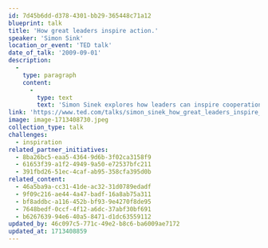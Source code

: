 ```yaml
---
id: 7d45b6dd-d378-4301-bb29-365448c71a12
blueprint: talk
title: 'How great leaders inspire action.'
speaker: 'Simon Sink'
location_or_event: 'TED talk'
date_of_talk: '2009-09-01'
description:
  -
    type: paragraph
    content:
      -
        type: text
        text: 'Simon Sinek explores how leaders can inspire cooperation, trust and change. In this extraordinarily popular talk, he has a simple but powerful model for inspirational leadership -- starting with a golden circle and the question: "Why?" His examples include Apple, Martin Luther King Jr. and the Wright brothers. He''s the author of the classic book, "Start With Why."'
link: 'https://www.ted.com/talks/simon_sinek_how_great_leaders_inspire_action/transcript (over 64 million views).'
image: image-1713408730.jpeg
collection_type: talk
challenges:
  - inspiration
related_partner_initiatives:
  - 8ba26bc5-eaa5-4364-9d6b-3f02ca3158f9
  - 61653f39-a1f2-4949-9a50-e72537bfc211
  - 391fbd26-51ec-4caf-ab95-358cfa395d0b
related_content:
  - 46a5ba9a-cc31-41de-ac32-31d0789edadf
  - 9f09c216-ae44-4a47-badf-16a8ab75a311
  - bf8addbc-a116-452b-bf93-9e4270f8de95
  - 7648bedf-0ccf-4f12-a6dc-37abf30bf691
  - b6267639-94e6-40a5-8471-d1dc63559112
updated_by: 46c097c5-771c-49e2-b8c6-ba6009ae7172
updated_at: 1713408859
---
```

